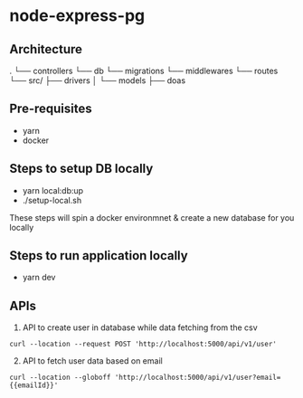 # node-express-pg



## Architecture

.
└── controllers
└── db
    └── migrations
└── middlewares
└── routes
└── src/
	├── drivers
	│   └── models
    ├── doas

## Pre-requisites
- yarn
- docker

## Steps to setup DB locally 

- yarn local:db:up
- ./setup-local.sh

These steps will spin a docker environmnet & create a new database for you locally 

## Steps to run application locally

- yarn dev

## APIs

1. API to create user in database while data fetching from the csv

```
curl --location --request POST 'http://localhost:5000/api/v1/user'

```

2. API to fetch user data based on email

```
curl --location --globoff 'http://localhost:5000/api/v1/user?email={{emailId}}'

```